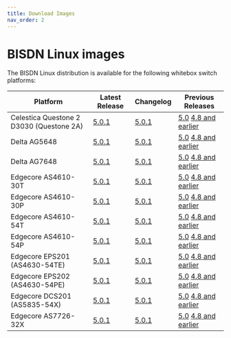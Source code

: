 ```yaml
---
title: Download Images
nav_order: 2
---
```


# BISDN Linux images

The BISDN Linux distribution is available for the following whitebox switch platforms:


| Platform                                 | Latest Release | Changelog | Previous Releases |
|------------------------------------------|----------------|---------------|-------------------|
| Celestica Questone 2 D3030 (Questone 2A) | [5.0.1](http://repo.bisdn.de/pub/onie/generic-x86-64/onie-bisdn-generic-x86-64-v5.0.1.bin) | [5.0.1](http://repo.bisdn.de/pub/onie/generic-x86-64/onie-bisdn-generic-x86-64-v5.0.1-changelog.txt) | [5.0](http://repo.bisdn.de/pub/onie/generic-x86-64/) [4.8 and earlier](http://repo.bisdn.de/pub/onie/cel-questone-2a/) |
| Delta AG5648                             | [5.0.1](http://repo.bisdn.de/pub/onie/generic-x86-64/onie-bisdn-generic-x86-64-v5.0.1.bin) | [5.0.1](http://repo.bisdn.de/pub/onie/generic-x86-64/onie-bisdn-generic-x86-64-v5.0.1-changelog.txt) | [5.0](http://repo.bisdn.de/pub/onie/generic-x86-64/) [4.8 and earlier](http://repo.bisdn.de/pub/onie/agema-ag5648/) |
| Delta AG7648                             | [5.0.1](http://repo.bisdn.de/pub/onie/generic-x86-64/onie-bisdn-generic-x86-64-v5.0.1.bin) | [5.0.1](http://repo.bisdn.de/pub/onie/generic-x86-64/onie-bisdn-generic-x86-64-v5.0.1-changelog.txt) | [5.0](http://repo.bisdn.de/pub/onie/generic-x86-64/) [4.8 and earlier](http://repo.bisdn.de/pub/onie/agema-ag7648/) |
| Edgecore AS4610-30T                      | [5.0.1](http://repo.bisdn.de/pub/onie/generic-armel-iproc/onie-bisdn-generic-armel-iproc-v5.0.1.bin) | [5.0.1](http://repo.bisdn.de/pub/onie/generic-armel-iproc/onie-bisdn-generic-armel-iproc-v5.0.1-changelog.txt) | [5.0](http://repo.bisdn.de/pub/onie/generic-armel-iproc/) [4.8 and earlier](http://repo.bisdn.de/pub/onie/accton-as4610/) |
| Edgecore AS4610-30P                      | [5.0.1](http://repo.bisdn.de/pub/onie/generic-armel-iproc/onie-bisdn-generic-armel-iproc-v5.0.1.bin) | [5.0.1](http://repo.bisdn.de/pub/onie/generic-armel-iproc/onie-bisdn-generic-armel-iproc-v5.0.1-changelog.txt) | [5.0](http://repo.bisdn.de/pub/onie/generic-armel-iproc/) [4.8 and earlier](http://repo.bisdn.de/pub/onie/accton-as4610/) |
| Edgecore AS4610-54T                      | [5.0.1](http://repo.bisdn.de/pub/onie/generic-armel-iproc/onie-bisdn-generic-armel-iproc-v5.0.1.bin) | [5.0.1](http://repo.bisdn.de/pub/onie/generic-armel-iproc/onie-bisdn-generic-armel-iproc-v5.0.1-changelog.txt) | [5.0](http://repo.bisdn.de/pub/onie/generic-armel-iproc/) [4.8 and earlier](http://repo.bisdn.de/pub/onie/accton-as4610/) |
| Edgecore AS4610-54P                      | [5.0.1](http://repo.bisdn.de/pub/onie/generic-armel-iproc/onie-bisdn-generic-armel-iproc-v5.0.1.bin) | [5.0.1](http://repo.bisdn.de/pub/onie/generic-armel-iproc/onie-bisdn-generic-armel-iproc-v5.0.1-changelog.txt) | [5.0](http://repo.bisdn.de/pub/onie/generic-armel-iproc/) [4.8 and earlier](http://repo.bisdn.de/pub/onie/accton-as4610/) |
| Edgecore EPS201 (AS4630-54TE)            | [5.0.1](http://repo.bisdn.de/pub/onie/generic-x86-64/onie-bisdn-generic-x86-64-v5.0.1.bin) | [5.0.1](http://repo.bisdn.de/pub/onie/generic-x86-64/onie-bisdn-generic-x86-64-v5.0.1-changelog.txt) | [5.0](http://repo.bisdn.de/pub/onie/generic-x86-64/) [4.8 and earlier](http://repo.bisdn.de/pub/onie/accton-as4630-54pe/) |
| Edgecore EPS202 (AS4630-54PE)            | [5.0.1](http://repo.bisdn.de/pub/onie/generic-x86-64/onie-bisdn-generic-x86-64-v5.0.1.bin) | [5.0.1](http://repo.bisdn.de/pub/onie/generic-x86-64/onie-bisdn-generic-x86-64-v5.0.1-changelog.txt) | [5.0](http://repo.bisdn.de/pub/onie/generic-x86-64/) [4.8 and earlier](http://repo.bisdn.de/pub/onie/accton-as4630-54pe/) |
| Edgecore DCS201 (AS5835-54X)             | [5.0.1](http://repo.bisdn.de/pub/onie/generic-x86-64/onie-bisdn-generic-x86-64-v5.0.1.bin) | [5.0.1](http://repo.bisdn.de/pub/onie/generic-x86-64/onie-bisdn-generic-x86-64-v5.0.1-changelog.txt) | [5.0](http://repo.bisdn.de/pub/onie/generic-x86-64/) [4.8 and earlier](http://repo.bisdn.de/pub/onie/accton-as5835-54x/) |
| Edgecore AS7726-32X                      | [5.0.1](http://repo.bisdn.de/pub/onie/generic-x86-64/onie-bisdn-generic-x86-64-v5.0.1.bin) | [5.0.1](http://repo.bisdn.de/pub/onie/generic-x86-64/onie-bisdn-generic-x86-64-v5.0.1-changelog.txt) | [5.0](http://repo.bisdn.de/pub/onie/generic-x86-64/) [4.8 and earlier](http://repo.bisdn.de/pub/onie/accton-as7726-32x/) |

